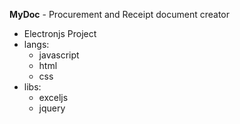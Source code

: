 **MyDoc** - Procurement and Receipt document creator

- Electronjs Project
- langs:
  - javascript
  - html
  - css
- libs:
    - exceljs
    - jquery
